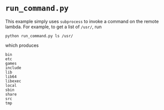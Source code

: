 # `run_command.py` 

This example simply uses `subprocess` to invoke a command on the 
remote lambda. For example, to get a list of `/usr/`, run

```
python run_command.py ls /usr/
```
which produces

```
bin
etc
games
include
lib
lib64
libexec
local
sbin
share
src
tmp
```
